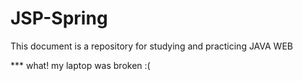 # JSP-Spring

This document is a repository for studying and practicing JAVA WEB


*** what! my laptop was broken :(

